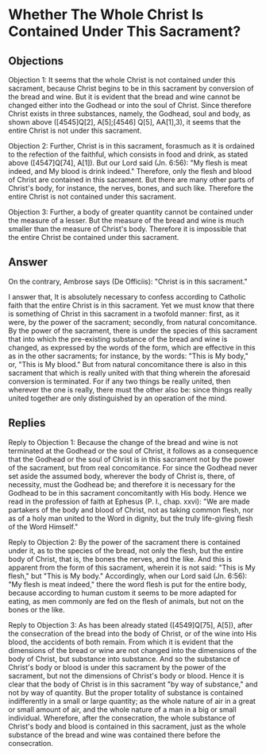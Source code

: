 # Whether The Whole Christ Is Contained Under This Sacrament?

## Objections

Objection 1: It seems that the whole Christ is not contained under this sacrament, because Christ begins to be in this sacrament by conversion of the bread and wine. But it is evident that the bread and wine cannot be changed either into the Godhead or into the soul of Christ. Since therefore Christ exists in three substances, namely, the Godhead, soul and body, as shown above ([4545]Q[2], A[5];[4546] Q[5], AA[1],3), it seems that the entire Christ is not under this sacrament.

Objection 2: Further, Christ is in this sacrament, forasmuch as it is ordained to the refection of the faithful, which consists in food and drink, as stated above ([4547]Q[74], A[1]). But our Lord said (Jn. 6:56): "My flesh is meat indeed, and My blood is drink indeed." Therefore, only the flesh and blood of Christ are contained in this sacrament. But there are many other parts of Christ's body, for instance, the nerves, bones, and such like. Therefore the entire Christ is not contained under this sacrament.

Objection 3: Further, a body of greater quantity cannot be contained under the measure of a lesser. But the measure of the bread and wine is much smaller than the measure of Christ's body. Therefore it is impossible that the entire Christ be contained under this sacrament.

## Answer

On the contrary, Ambrose says (De Officiis): "Christ is in this sacrament."

I answer that, It is absolutely necessary to confess according to Catholic faith that the entire Christ is in this sacrament. Yet we must know that there is something of Christ in this sacrament in a twofold manner: first, as it were, by the power of the sacrament; secondly, from natural concomitance. By the power of the sacrament, there is under the species of this sacrament that into which the pre-existing substance of the bread and wine is changed, as expressed by the words of the form, which are effective in this as in the other sacraments; for instance, by the words: "This is My body," or, "This is My blood." But from natural concomitance there is also in this sacrament that which is really united with that thing wherein the aforesaid conversion is terminated. For if any two things be really united, then wherever the one is really, there must the other also be: since things really united together are only distinguished by an operation of the mind.

## Replies

Reply to Objection 1: Because the change of the bread and wine is not terminated at the Godhead or the soul of Christ, it follows as a consequence that the Godhead or the soul of Christ is in this sacrament not by the power of the sacrament, but from real concomitance. For since the Godhead never set aside the assumed body, wherever the body of Christ is, there, of necessity, must the Godhead be; and therefore it is necessary for the Godhead to be in this sacrament concomitantly with His body. Hence we read in the profession of faith at Ephesus (P. I., chap. xxvi): "We are made partakers of the body and blood of Christ, not as taking common flesh, nor as of a holy man united to the Word in dignity, but the truly life-giving flesh of the Word Himself."

Reply to Objection 2: By the power of the sacrament there is contained under it, as to the species of the bread, not only the flesh, but the entire body of Christ, that is, the bones the nerves, and the like. And this is apparent from the form of this sacrament, wherein it is not said: "This is My flesh," but "This is My body." Accordingly, when our Lord said (Jn. 6:56): "My flesh is meat indeed," there the word flesh is put for the entire body, because according to human custom it seems to be more adapted for eating, as men commonly are fed on the flesh of animals, but not on the bones or the like.

Reply to Objection 3: As has been already stated ([4549]Q[75], A[5]), after the consecration of the bread into the body of Christ, or of the wine into His blood, the accidents of both remain. From which it is evident that the dimensions of the bread or wine are not changed into the dimensions of the body of Christ, but substance into substance. And so the substance of Christ's body or blood is under this sacrament by the power of the sacrament, but not the dimensions of Christ's body or blood. Hence it is clear that the body of Christ is in this sacrament "by way of substance," and not by way of quantity. But the proper totality of substance is contained indifferently in a small or large quantity; as the whole nature of air in a great or small amount of air, and the whole nature of a man in a big or small individual. Wherefore, after the consecration, the whole substance of Christ's body and blood is contained in this sacrament, just as the whole substance of the bread and wine was contained there before the consecration.